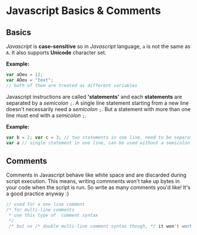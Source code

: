 # Javascript Basics & Comments

## Basics

*Javascript* is **case-sensitive** so in *Javascript* language, `a` is not the same as `A`. It also supports **Unicode** character set. 

**Example:**
```Javascript
var aÓeu = 12;
var AÓeu = "text";
// both of them are treated as different variables
```

Javascript instructions are called **'statements'** and each **statements** are separated by a *semicolon* `;`. A single line statement starting from a new line doesn't necessarily need a *semicolon* `;`. But a statement with more than one line must end with a *semicolon* `;`.

**Example:**
```Javascript
var b = 2; var c = 3; // two statements in one line, need to be separated by a semicolon
var a // single statement in one line, can be used without a semicolon at the end.
```

## Comments

Comments in Javascript behave like white space and are discarded during script execution. This means, writing commnents won't take up bytes in your code when the script is run. So write as many comments you'd like! It's a good practice anyway :)

```Javascript
// used for a one line comment
/* for multi-line comments
 * use this type of  comment syntax
 */
 /* but no /* double multi-line comment syntax though, */ it won't work */
```




